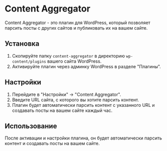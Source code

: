 # Content Aggregator

Content Aggregator - это плагин для WordPress, который позволяет парсить посты с других сайтов и публиковать их на вашем сайте.

## Установка

1. Скопируйте папку `content-aggregator` в директорию `wp-content/plugins` вашего сайта WordPress.
2. Активируйте плагин через админку WordPress в разделе "Плагины".

## Настройки

1. Перейдите в "Настройки" -> "Content Aggregator".
2. Введите URL сайта, с которого вы хотите парсить контент.
3. Плагин будет автоматически парсить контент с указанного URL и создавать посты на вашем сайте каждый час.

## Использование

После активации и настройки плагина, он будет автоматически парсить контент и создавать посты на вашем сайте.
